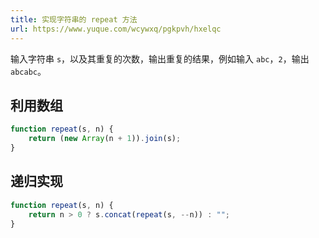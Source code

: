 ```yaml
---
title: 实现字符串的 repeat 方法
url: https://www.yuque.com/wcywxq/pgkpvh/hxelqc
---
```


输入字符串 `s`，以及其重复的次数，输出重复的结果，例如输入 `abc`，`2`，输出 `abcabc`。 <a name="CavGF"></a>

## 利用数组

```javascript
function repeat(s, n) {
    return (new Array(n + 1)).join(s);
}
```

<a name="YWbTi"></a>

## 递归实现

```javascript
function repeat(s, n) {
    return n > 0 ? s.concat(repeat(s, --n)) : "";
}
```
